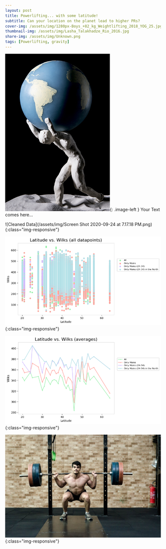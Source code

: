 ```yaml
---
layout: post
title: Powerlifting... with some latitude!
subtitle: Can your location on the planet lead to higher PRs?
cover-img: /assets/img/1280px-Boys_+82_kg_Weightlifting_2018_YOG_25.jpg
thumbnail-img: /assets/img/Lasha_Talakhadze_Rio_2016.jpg
share-img: /assets/img/Unknown.png
tags: [Powerlifting, gravity]
---
```


![Hercules](/assets/img/istockphoto-841956772-170667a.jpg){: .image-left } Your Text comes here...


![Cleaned Data](/assets/img/Screen Shot 2020-09-24 at 7.17.18 PM.png){:class="img-responsive"}


![Scatterplot](/assets/img/All_Datapoints.png){:class="img-responsive"}


![Line Graph](/assets/img/Averages.png){:class="img-responsive"}


![Lifter](/assets/img/CC0_Photos_Fitness_Free_Images_Free_Photos_Gym_High_Resolution_Royalty_Free_Weightlifter-1617119.jpg!d.jpg){:class="img-responsive"}
